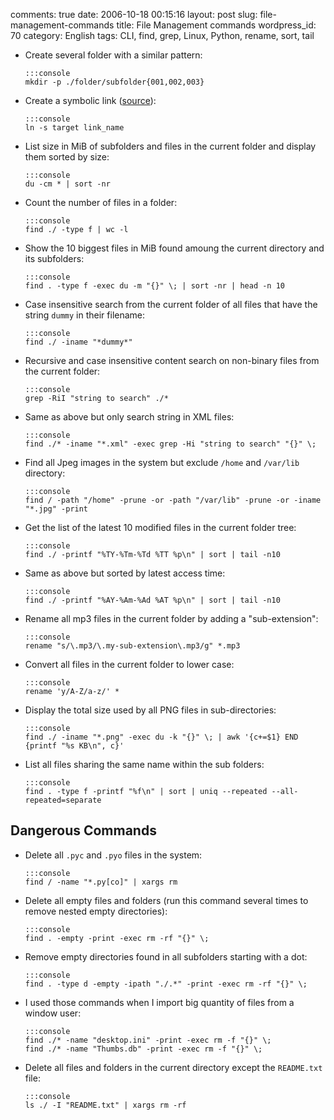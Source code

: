 comments: true
date: 2006-10-18 00:15:16
layout: post
slug: file-management-commands
title: File Management commands
wordpress_id: 70
category: English
tags: CLI, find, grep, Linux, Python, rename, sort, tail

  * Create several folder with a similar pattern:

        :::console
        mkdir -p ./folder/subfolder{001,002,003}

  * Create a symbolic link ([source](http://news.ycombinator.com/item?id=1984792)):

        :::console
        ln -s target link_name

  * List size in MiB of subfolders and files in the current folder and display them sorted by size:

        :::console
        du -cm * | sort -nr

  * Count the number of files in a folder:

        :::console
        find ./ -type f | wc -l

  * Show the 10 biggest files in MiB found amoung the current directory and its subfolders:

        :::console
        find . -type f -exec du -m "{}" \; | sort -nr | head -n 10

  * Case insensitive search from the current folder of all files that have the string `dummy` in their filename:

        :::console
        find ./ -iname "*dummy*"

  * Recursive and case insensitive content search on non-binary files from the current folder:

        :::console
        grep -RiI "string to search" ./*

  * Same as above but only search string in XML files:

        :::console
        find ./* -iname "*.xml" -exec grep -Hi "string to search" "{}" \;

  * Find all Jpeg images in the system but exclude `/home` and `/var/lib` directory:

        :::console
        find / -path "/home" -prune -or -path "/var/lib" -prune -or -iname "*.jpg" -print

  * Get the list of the latest 10 modified files in the current folder tree:

        :::console
        find ./ -printf "%TY-%Tm-%Td %TT %p\n" | sort | tail -n10

  * Same as above but sorted by latest access time:

        :::console
        find ./ -printf "%AY-%Am-%Ad %AT %p\n" | sort | tail -n10

  * Rename all mp3 files in the current folder by adding a "sub-extension":

        :::console
        rename "s/\.mp3/\.my-sub-extension\.mp3/g" *.mp3

  * Convert all files in the current folder to lower case:

        :::console
        rename 'y/A-Z/a-z/' *

  * Display the total size used by all PNG files in sub-directories:

        :::console
        find ./ -iname "*.png" -exec du -k "{}" \; | awk '{c+=$1} END {printf "%s KB\n", c}'

  * List all files sharing the same name within the sub folders:

        :::console
        find . -type f -printf "%f\n" | sort | uniq --repeated --all-repeated=separate

## Dangerous Commands

  * Delete all `.pyc` and `.pyo` files in the system:

        :::console
        find / -name "*.py[co]" | xargs rm

  * Delete all empty files and folders (run this command several times to remove nested empty directories):

        :::console
        find . -empty -print -exec rm -rf "{}" \;

  * Remove empty directories found in all subfolders starting with a dot:

        :::console
        find . -type d -empty -ipath "./.*" -print -exec rm -rf "{}" \;

  * I used those commands when I import big quantity of files from a window user:

        :::console
        find ./* -name "desktop.ini" -print -exec rm -f "{}" \;
        find ./* -name "Thumbs.db" -print -exec rm -f "{}" \;

  * Delete all files and folders in the current directory except the `README.txt` file:

        :::console
        ls ./ -I "README.txt" | xargs rm -rf

